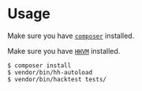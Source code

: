 # Usage

Make sure you have [`composer`](https://getcomposer.org/download/) installed.

Make sure you have [`HHVM`](https://docs.hhvm.com/hhvm/installation/introduction) installed.

```
$ composer install
$ vendor/bin/hh-autoload
$ vendor/bin/hacktest tests/
```
